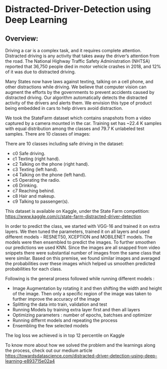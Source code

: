 # Distracted-Driver-Detection using Deep Learning 

## Overview:
Driving a car is a complex task, and it requires complete attention. Distracted driving is any activity that takes away the driver’s attention from the road. The National Highway Traffic Safety Administration (NHTSA) reported that 36,750 people died in motor vehicle crashes in 2018, and 12% of it was due to distracted driving. 

Many States now have laws against texting, talking on a cell phone, and other distractions while driving. We believe that computer vision can augment the efforts by the governments to prevent accidents caused by distracted driving. Our algorithm automatically detects the distracted activity of the drivers and alerts them. We envision this type of product being embedded in cars to help drivers avoid distraction.

We took the StateFarm dataset which contains snapshots from a video captured by a camera mounted in the car. Training set has ~22.4 K samples with equal distribution among the classes and 79.7 K unlabeled test samples. There are 10 classes of images:

There are 10 classes including safe driving in the dataset:
- c0	Safe driving.
- c1	Texting (right hand).
- c2	Talking on the phone (right hand).
- c3	Texting (left hand).
- c4	Talking on the phone (left hand).
- c5	Operating the radio.
- c6	Drinking.
- c7	Reaching behind.
- c8	Hair and makeup.
- c9	Talking to passenger(s).

This dataset is available on Kaggle, under the State Farm competition:
https://www.kaggle.com/c/state-farm-distracted-driver-detection


In order to predict the class, we started with VGG-16 and trained it on extra layers. We then tuned the parameters, trained it on all layers and used different models - RESNET50, XCEPTION and MOBILENET models. The models were then ensembled to predict the images. To further smoothen our predictions we used KNN. Since the images are all snapped from video snippets there were substantial number of images from the same class that were similar. Based on this premise, we found similar images and averaged the probabilities over these images which helped us smoothen predicted probabilities for each class. 



Following is the general proess followed while running different models : 

- Image Augmentation by rotating it and then shifting the width and height of the image. Then only a specific region of the image was     taken to further improve the accuracy of the image 
- Splitting the data into train, validation and test 
- Running Models by training extra layer first and then all layers 
- Optimizing parameters : number of epochs, batchses and optimizer
- Running differnt models and repeating the process 
- Ensembling the few selected models 

The log loss we achieved is in top 12 percentile on Kaggle


To know more about how we solved the problem and the learnings along the process, check out our medium article https://towardsdatascience.com/distracted-driver-detection-using-deep-learning-e893715e02a4


